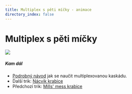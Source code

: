 ```yaml
---
title: Multiplex s pěti míčky - animace
directory_index: false
---
```


# Multiplex s pěti míčky

![](/animace/img/5-ball-multiplex-a.gif)

##### Kam dál

- [Podrobný návod](/micky/5/kaskada-multiplex.html "Podrobný textový návod jak se naučit multiplexovanou kaskádu.") jak se naučit multiplexovanou kaskádu.
- Další trik: [Nácvik krabice](2-balls-out-of-the-box.html "Další trik Nácvik krabice")
- Předchozí trik: [Mills' mess krabice](mills-mess-box.html "Předchozí trik Mills' mess krabice")


